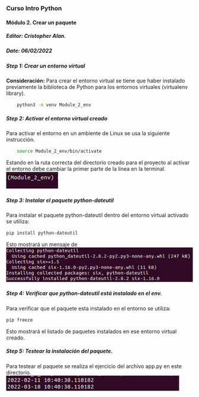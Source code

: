 ### **Curso Intro Python**
#### Módulo 2. Crear un paquete

##### Editor: Cristopher Alan.
##### Date: 06/02/2022

##### **Step 1:** Crear un entorno virtual

**Consideración:** Para crear el entorno virtual se tiene que haber instalado previamente la biblioteca de Python para los entornos virtuales (virtualenv library).
```bash
    python3 -m venv Module_2_env
```
##### **Step 2**: Activar el entorno virtual creado
Para activar el entorno en un ambiente de Linux se usa la siguiente instrucción.
```bash
    source Module_2_env/bin/activate
```
Estando en la ruta correcta del directorio creado para el proyecto al activar el entorno debe cambiar la primer parte de la línea en la terminal. <br>
![Activar_entorno](https://github.com/CristopherA96/LaunchX_IntroPython_w1/blob/b57fbe44858ee299ca6adc7ae4daebddaaf326bc/images/launchx_module_2_s2.png)

##### **Step 3**: Instalar el paquete python-dateutil
Para instalar el paquete python-dateutil dentro del entorno virtual activado se utiliza:
```bash
pip install python-dateutil
```
Esto mostrará un mensaje de <br>
![Instalar_paquete](https://github.com/CristopherA96/LaunchX_IntroPython_w1/blob/79f7acf0812abd67faf2bf58e272042175f272ff/Module_2/Module_2_images/launchx_module_2_s3.png)

##### **Step 4**: Verificar que python-dateutil está instalado en el env.
Para verificar que el paquete esta instalado en el entorno se utiliza:
```bash
pip freeze
```
Esto mostrará el listado de paquetes instalados en ese entorno virtual creado.

##### **Step 5**: Testear la instalación del paquete.
Para testear el paquete se realiza el ejercicio del archivo app.py en este directorio. <br>
![Testeo](https://github.com/CristopherA96/LaunchX_IntroPython_w1/blob/79f7acf0812abd67faf2bf58e272042175f272ff/Module_2/Module_2_images/launchx_module_2_s5.png)


